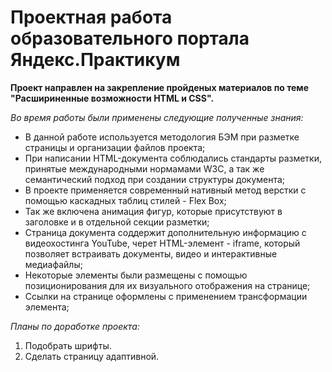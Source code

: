 
# Проектная работа образовательного портала Яндекс.Практикум


__Проект направлен на закрепление пройденых материалов по теме "Расшириненные возможности HTML и CSS".__

*Во время работы были применены следующие полученные знания:*
* В данной работе используется методология БЭМ при разметке страницы и организации файлов проекта;
* При написании HTML-документа соблюдались стандарты разметки, принятые международными нормамами W3C, а так же семантический подход при создании структуры документа;
* В проекте применяется современный нативный метод верстки с помощью каскадных таблиц стилей - Flex Box;
* Так же включена анимация фигур, которые присутствуют в заголовке и в отдельной секции разметки;
* Страница документа соддержит дополнительную информацию с видеохостинга YouTube, черет HTML-элемент - iframe, который позволяет встраивать документы, видео и интерактивные медиафайлы;
* Некоторые элементы были размещены с помощью позиционирования для их визуального отображения на странице;
* Ссылки на странице оформлены с применением трансформации элемента;

*Планы по доработке проекта:*
1. Подобрать шрифты.
2. Сделать страницу адаптивной.
